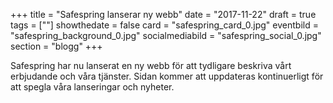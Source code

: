 +++
title = "Safespring lanserar ny webb"
date = "2017-11-22"
draft = true
tags = [""]
showthedate = false
card = "safespring_card_0.jpg"
eventbild = "safespring_background_0.jpg"
socialmediabild = "safespring_social_0.jpg"
section = "blogg"
+++

Safespring har nu lanserat en ny webb för att tydligare beskriva vårt erbjudande och våra tjänster. Sidan kommer att uppdateras kontinuerligt för att spegla våra lanseringar och nyheter.
